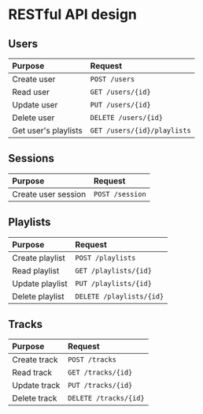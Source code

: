 # RESTful API design

## Users

| Purpose              | Request                    |
| :------------------- | :-------------------------- |
| Create user          | `POST /users`               |
| Read user            | `GET /users/{id}`           |
| Update user          | `PUT /users/{id}`           |
| Delete user          | `DELETE /users/{id}`        |
| Get user's playlists | `GET /users/{id}/playlists` |

## Sessions

| Purpose             | Request        |
| :------------------ | :-------------- |
| Create user session | `POST /session` |

## Playlists

| Purpose         | Request                 |
| :-------------- | :----------------------- |
| Create playlist | `POST /playlists`        |
| Read playlist   | `GET /playlists/{id}`    |
| Update playlist | `PUT /playlists/{id}`    |
| Delete playlist | `DELETE /playlists/{id}` |

## Tracks

| Purpose      | Request              |
| :----------- | :-------------------- |
| Create track | `POST /tracks`        |
| Read track   | `GET /tracks/{id}`    |
| Update track | `PUT /tracks/{id}`    |
| Delete track | `DELETE /tracks/{id}` |

